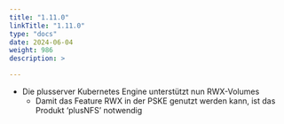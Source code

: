 ```yaml
---
title: "1.11.0"
linkTitle: "1.11.0"
type: "docs"
date: 2024-06-04
weight: 986
description: >

---
```


- Die plusserver Kubernetes Engine unterstützt nun RWX-Volumes
  - Damit das Feature RWX in der PSKE genutzt werden kann, ist das Produkt ‘plusNFS’ notwendig